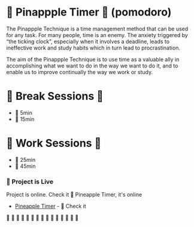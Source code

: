 #  🍍 Pinappple Timer  🍍 (pomodoro)

The Pinappple Technique is a time management method that can be used for any task. For many people, time is an enemy. The anxiety triggered by “the ticking clock”, especially when it involves a deadline, leads to ineffective work and study habits which in turn lead to procrastination.

The aim of the Pinappple Technique is to use time as a valuable ally in accomplishing what we want to do in the way we want to do it, and to enable us to improve continually the way we work or study.



#  🍍 Break Sessions 🍍 

  -  🍍 5min
  -  🍍 15min
  
  

# 🍍 Work Sessions 🍍

  -  🍍 25min
  -  🍍 45min
  
  

### 🍍 Project is Live

Project is online. Check it 🍍 Pineapple Timer, it's online

* [Pineapple Timer](https://koyocreative.com/projects/pineapple) - 🍍  Check it



 🍍  🍍  🍍  🍍  🍍  🍍  🍍  🍍  🍍  🍍  🍍  🍍  🍍  🍍  🍍  
